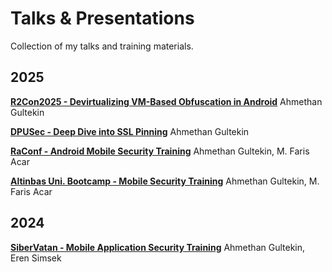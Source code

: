 # Talks & Presentations

Collection of my talks and training materials.

## 2025
**[R2Con2025 - Devirtualizing VM-Based Obfuscation in Android](https://github.com/radareorg/r2con2025/blob/main/AndroidVMDevirtualize/presentation/r2con_android_vm_devirtualize_slides.pdf)**
Ahmethan Gultekin


**[DPUSec - Deep Dive into SSL Pinning](https://github.com/Ahmeth4n/talks/blob/main/2025/dpusec/SSL%20Pinning%20with%20Different%20Variations.pdf)**
Ahmethan Gultekin

**[RaConf - Android Mobile Security Training](https://github.com/Ahmeth4n/talks/blob/main/2025/raconf/RaCONF%20-%20Mobile%20App%20Security%20Training.pdf)**
Ahmethan Gultekin, M. Faris Acar

**[Altinbas Uni. Bootcamp - Mobile Security Training](https://github.com/Ahmeth4n/talks/blob/main/2025/altinbas_bootcamp/Altinbas%20Uni%20Bootcamp%202025.pdf)**
Ahmethan Gultekin, M. Faris Acar

## 2024

**[SiberVatan - Mobile Application Security Training](https://github.com/Ahmeth4n/talks/blob/main/2024/sibervatan/SiberVatan%20-%20Mobil%20Uygulama%20Guvenligi%20(2024)%20.pdf)**
Ahmethan Gultekin, Eren Simsek
